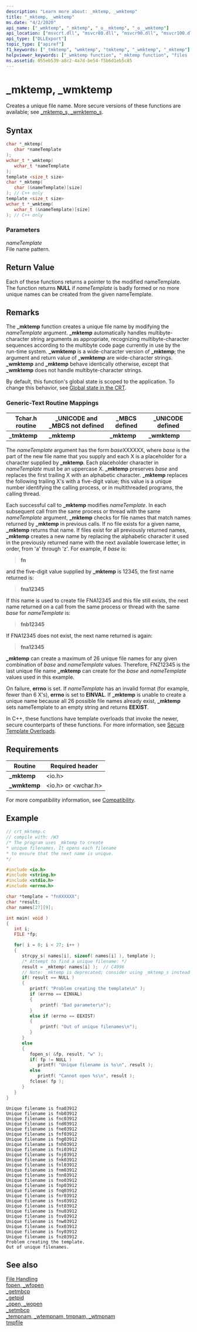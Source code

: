 ```yaml
---
description: "Learn more about: _mktemp, _wmktemp"
title: "_mktemp, _wmktemp"
ms.date: "4/2/2020"
api_name: ["_wmktemp", "_mktemp", "_o__mktemp", "_o__wmktemp"]
api_location: ["msvcrt.dll", "msvcr80.dll", "msvcr90.dll", "msvcr100.dll", "msvcr100_clr0400.dll", "msvcr110.dll", "msvcr110_clr0400.dll", "msvcr120.dll", "msvcr120_clr0400.dll", "ucrtbase.dll", "api-ms-win-crt-stdio-l1-1-0.dll", "api-ms-win-crt-private-l1-1-0.dll"]
api_type: ["DLLExport"]
topic_type: ["apiref"]
f1_keywords: ["_tmktemp", "wmktemp", "tmktemp", "_wmktemp", "_mktemp"]
helpviewer_keywords: ["_wmktemp function", "_mktemp function", "files [C++], temporary", "tmktemp function", "_tmktemp function", "wmktemp function", "mktemp function", "temporary files [C++]"]
ms.assetid: 055eb539-a8c2-4a7d-be54-f5b6d1eb5c85
---
```

# _mktemp, _wmktemp

Creates a unique file name. More secure versions of these functions are available; see [_mktemp_s, _wmktemp_s](mktemp-s-wmktemp-s.md).

## Syntax

```C
char *_mktemp(
   char *nameTemplate
);
wchar_t *_wmktemp(
   wchar_t *nameTemplate
);
template <size_t size>
char *_mktemp(
   char (&nameTemplate)[size]
); // C++ only
template <size_t size>
wchar_t *_wmktemp(
   wchar_t (&nameTemplate)[size]
); // C++ only
```

### Parameters

*nameTemplate*<br/>
File name pattern.

## Return Value

Each of these functions returns a pointer to the modified nameTemplate. The function returns **NULL** if *nameTemplate* is badly formed or no more unique names can be created from the given nameTemplate.

## Remarks

The **_mktemp** function creates a unique file name by modifying the *nameTemplate* argument. **_mktemp** automatically handles multibyte-character string arguments as appropriate, recognizing multibyte-character sequences according to the multibyte code page currently in use by the run-time system. **_wmktemp** is a wide-character version of **_mktemp**; the argument and return value of **_wmktemp** are wide-character strings. **_wmktemp** and **_mktemp** behave identically otherwise, except that **_wmktemp** does not handle multibyte-character strings.

By default, this function's global state is scoped to the application. To change this behavior, see [Global state in the CRT](../global-state.md).

### Generic-Text Routine Mappings

|Tchar.h routine|_UNICODE and _MBCS not defined|_MBCS defined|_UNICODE defined|
|---------------------|--------------------------------------|--------------------|-----------------------|
|**_tmktemp**|**_mktemp**|**_mktemp**|**_wmktemp**|

The *nameTemplate* argument has the form *base*XXXXXX, where *base* is the part of the new file name that you supply and each X is a placeholder for a character supplied by **_mktemp**. Each placeholder character in *nameTemplate* must be an uppercase X. **_mktemp** preserves *base* and replaces the first trailing X with an alphabetic character. **_mktemp** replaces the following trailing X's with a five-digit value; this value is a unique number identifying the calling process, or in multithreaded programs, the calling thread.

Each successful call to **_mktemp** modifies *nameTemplate*. In each subsequent call from the same process or thread with the same *nameTemplate* argument, **_mktemp** checks for file names that match names returned by **_mktemp** in previous calls. If no file exists for a given name, **_mktemp** returns that name. If files exist for all previously returned names, **_mktemp** creates a new name by replacing the alphabetic character it used in the previously returned name with the next available lowercase letter, in order, from 'a' through 'z'. For example, if *base* is:

> **fn**

and the five-digit value supplied by **_mktemp** is 12345, the first name returned is:

> **fna12345**

If this name is used to create file FNA12345 and this file still exists, the next name returned on a call from the same process or thread with the same *base* for *nameTemplate* is:

> **fnb12345**

If FNA12345 does not exist, the next name returned is again:

> **fna12345**

**_mktemp** can create a maximum of 26 unique file names for any given combination of *base* and *nameTemplate* values. Therefore, FNZ12345 is the last unique file name **_mktemp** can create for the *base* and *nameTemplate* values used in this example.

On failure, **errno** is set. If *nameTemplate* has an invalid format (for example, fewer than 6 X's), **errno** is set to **EINVAL**. If **_mktemp** is unable to create a unique name because all 26 possible file names already exist, **_mktemp** sets nameTemplate to an empty string and returns **EEXIST**.

In C++, these functions have template overloads that invoke the newer, secure counterparts of these functions. For more information, see [Secure Template Overloads](../../c-runtime-library/secure-template-overloads.md).

## Requirements

|Routine|Required header|
|-------------|---------------------|
|**_mktemp**|\<io.h>|
|**_wmktemp**|\<io.h> or \<wchar.h>|

For more compatibility information, see [Compatibility](../../c-runtime-library/compatibility.md).

## Example

```C
// crt_mktemp.c
// compile with: /W3
/* The program uses _mktemp to create
* unique filenames. It opens each filename
* to ensure that the next name is unique.
*/

#include <io.h>
#include <string.h>
#include <stdio.h>
#include <errno.h>

char *template = "fnXXXXXX";
char *result;
char names[27][9];

int main( void )
{
   int i;
   FILE *fp;

   for( i = 0; i < 27; i++ )
   {
      strcpy_s( names[i], sizeof( names[i] ), template );
      /* Attempt to find a unique filename: */
      result = _mktemp( names[i] );  // C4996
      // Note: _mktemp is deprecated; consider using _mktemp_s instead
      if( result == NULL )
      {
         printf( "Problem creating the template\n" );
         if (errno == EINVAL)
         {
             printf( "Bad parameter\n");
         }
         else if (errno == EEXIST)
         {
             printf( "Out of unique filenames\n");
         }
      }
      else
      {
         fopen_s( &fp, result, "w" );
         if( fp != NULL )
            printf( "Unique filename is %s\n", result );
         else
            printf( "Cannot open %s\n", result );
         fclose( fp );
      }
   }
}
```

```Output
Unique filename is fna03912
Unique filename is fnb03912
Unique filename is fnc03912
Unique filename is fnd03912
Unique filename is fne03912
Unique filename is fnf03912
Unique filename is fng03912
Unique filename is fnh03912
Unique filename is fni03912
Unique filename is fnj03912
Unique filename is fnk03912
Unique filename is fnl03912
Unique filename is fnm03912
Unique filename is fnn03912
Unique filename is fno03912
Unique filename is fnp03912
Unique filename is fnq03912
Unique filename is fnr03912
Unique filename is fns03912
Unique filename is fnt03912
Unique filename is fnu03912
Unique filename is fnv03912
Unique filename is fnw03912
Unique filename is fnx03912
Unique filename is fny03912
Unique filename is fnz03912
Problem creating the template.
Out of unique filenames.
```

## See also

[File Handling](../../c-runtime-library/file-handling.md)<br/>
[fopen, _wfopen](fopen-wfopen.md)<br/>
[_getmbcp](getmbcp.md)<br/>
[_getpid](getpid.md)<br/>
[_open, _wopen](open-wopen.md)<br/>
[_setmbcp](setmbcp.md)<br/>
[_tempnam, _wtempnam, tmpnam, _wtmpnam](tempnam-wtempnam-tmpnam-wtmpnam.md)<br/>
[tmpfile](tmpfile.md)<br/>
